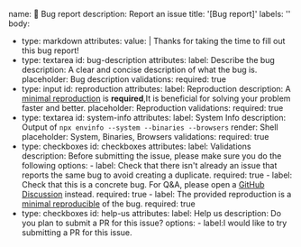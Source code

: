 name: 🐞 Bug report
description: Report an issue
title: '[Bug report]'
labels: ''
body:
  - type: markdown
    attributes:
      value: |
        Thanks for taking the time to fill out this bug report!
  - type: textarea
    id: bug-description
    attributes:
      label: Describe the bug
      description: A clear and concise description of what the bug is.
      placeholder: Bug description
    validations:
      required: true
  - type: input
    id: reproduction
    attributes:
      label: Reproduction
      description: A [minimal reproduction](https://stackoverflow.com/help/minimal-reproducible-example) is **required**,It is beneficial for solving your problem faster and better.
      placeholder: Reproduction
    validations:
      required: true
  - type: textarea
    id: system-info
    attributes:
      label: System Info
      description: Output of `npx envinfo --system --binaries --browsers`
      render: Shell
      placeholder: System, Binaries, Browsers
    validations:
      required: true
  - type: checkboxes
    id: checkboxes
    attributes:
      label: Validations
      description: Before submitting the issue, please make sure you do the following
      options:
        - label: Check that there isn't already an issue that reports the same bug to avoid creating a duplicate.
          required: true
        - label: Check that this is a concrete bug. For Q&A, please open a [GitHub Discussion](https://github.com/Tencent/cherry-markdown/discussions) instead.
          required: true
        - label: The provided reproduction is a [minimal reproducible](https://stackoverflow.com/help/minimal-reproducible-example) of the bug.
          required: true
  - type: checkboxes
    id: help-us
    attributes:
      label: Help us
      description: Do you plan to submit a PR for this issue? 
      options:
        - label:I would like to try submitting a PR for this issue.
